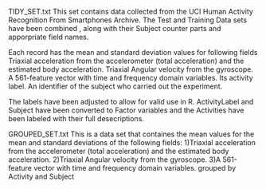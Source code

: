 TIDY_SET.txt
This set contains data collected from the UCI Human Activity Recognition From Smartphones Archive. 
The Test and Training Data sets have been combined , along with their Subject counter parts and apporpriate field names.

Each record has the mean and standard deviation values for following fields
Triaxial acceleration from the accelerometer (total acceleration) and the estimated body acceleration.
Triaxial Angular velocity from the gyroscope. 
A 561-feature vector with time and frequency domain variables. 
Its activity label. 
An identifier of the subject who carried out the experiment.

The labels have been adjusted to allow for valid use in R. ActivityLabel and Subject have been converted to Factor variables and 
the Activities have been labeled with their full desecriptions.

GROUPED_SET.txt
This is a data set that containes the mean values for the mean and standard deviations of the following fields:
1)Triaxial acceleration from the accelerometer (total acceleration) and the estimated body acceleration.
2)Triaxial Angular velocity from the gyroscope. 
3)A 561-feature vector with time and frequency domain variables. 
grouped by Activity and Subject
